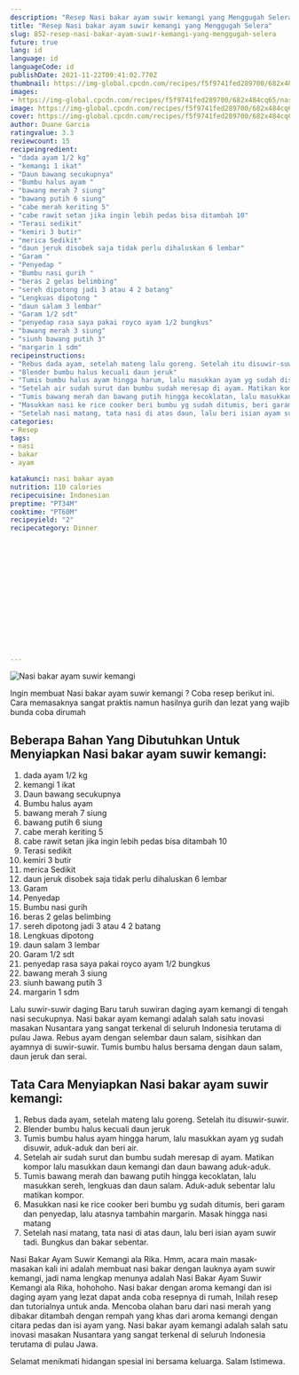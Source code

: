 ```yaml
---
description: "Resep Nasi bakar ayam suwir kemangi yang Menggugah Selera"
title: "Resep Nasi bakar ayam suwir kemangi yang Menggugah Selera"
slug: 852-resep-nasi-bakar-ayam-suwir-kemangi-yang-menggugah-selera
future: true
lang: id
language: id
languageCode: id
publishDate: 2021-11-22T09:41:02.770Z 
thumbnail: https://img-global.cpcdn.com/recipes/f5f9741fed289700/682x484cq65/nasi-bakar-ayam-suwir-kemangi-foto-resep-utama.webp
images:
- https://img-global.cpcdn.com/recipes/f5f9741fed289700/682x484cq65/nasi-bakar-ayam-suwir-kemangi-foto-resep-utama.webp
image: https://img-global.cpcdn.com/recipes/f5f9741fed289700/682x484cq65/nasi-bakar-ayam-suwir-kemangi-foto-resep-utama.webp
cover: https://img-global.cpcdn.com/recipes/f5f9741fed289700/682x484cq65/nasi-bakar-ayam-suwir-kemangi-foto-resep-utama.webp
author: Duane Garcia
ratingvalue: 3.3
reviewcount: 15
recipeingredient:
- "dada ayam 1/2 kg"
- "kemangi 1 ikat"
- "Daun bawang secukupnya"
- "Bumbu halus ayam "
- "bawang merah 7 siung"
- "bawang putih 6 siung"
- "cabe merah keriting 5"
- "cabe rawit setan jika ingin lebih pedas bisa ditambah 10"
- "Terasi sedikit"
- "kemiri 3 butir"
- "merica Sedikit"
- "daun jeruk disobek saja tidak perlu dihaluskan 6 lembar"
- "Garam "
- "Penyedap "
- "Bumbu nasi gurih "
- "beras 2 gelas belimbing"
- "sereh dipotong jadi 3 atau 4 2 batang"
- "Lengkuas dipotong "
- "daun salam 3 lembar"
- "Garam 1/2 sdt"
- "penyedap rasa saya pakai royco ayam 1/2 bungkus"
- "bawang merah 3 siung"
- "siunh bawang putih 3"
- "margarin 1 sdm"
recipeinstructions:
- "Rebus dada ayam, setelah mateng lalu goreng. Setelah itu disuwir-suwir."
- "Blender bumbu halus kecuali daun jeruk"
- "Tumis bumbu halus ayam hingga harum, lalu masukkan ayam yg sudah disuwir, aduk-aduk dan beri air."
- "Setelah air sudah surut dan bumbu sudah meresap di ayam. Matikan kompor lalu masukkan daun kemangi dan daun bawang aduk-aduk."
- "Tumis bawang merah dan bawang putih hingga kecoklatan, lalu masukkan sereh, lengkuas dan daun salam. Aduk-aduk sebentar lalu matikan kompor."
- "Masukkan nasi ke rice cooker beri bumbu yg sudah ditumis, beri garam dan penyedap, lalu atasnya tambahin margarin. Masak hingga nasi matang"
- "Setelah nasi matang, tata nasi di atas daun, lalu beri isian ayam suwir tadi. Bungkus dan bakar sebentar."
categories:
- Resep
tags:
- nasi
- bakar
- ayam

katakunci: nasi bakar ayam 
nutrition: 110 calories
recipecuisine: Indonesian
preptime: "PT34M"
cooktime: "PT60M"
recipeyield: "2"
recipecategory: Dinner


     
    
    
    
    
    
    
    
    
    
    
      
    
---
```



![Nasi bakar ayam suwir kemangi](https://img-global.cpcdn.com/recipes/f5f9741fed289700/682x484cq65/nasi-bakar-ayam-suwir-kemangi-foto-resep-utama.webp)

Ingin membuat Nasi bakar ayam suwir kemangi ? Coba resep berikut ini. Cara memasaknya sangat praktis namun hasilnya gurih dan lezat yang wajib bunda coba dirumah

<!--inarticleads1-->

## Beberapa Bahan Yang Dibutuhkan Untuk Menyiapkan Nasi bakar ayam suwir kemangi:

1. dada ayam 1/2 kg
1. kemangi 1 ikat
1. Daun bawang secukupnya
1. Bumbu halus ayam 
1. bawang merah 7 siung
1. bawang putih 6 siung
1. cabe merah keriting 5
1. cabe rawit setan jika ingin lebih pedas bisa ditambah 10
1. Terasi sedikit
1. kemiri 3 butir
1. merica Sedikit
1. daun jeruk disobek saja tidak perlu dihaluskan 6 lembar
1. Garam 
1. Penyedap 
1. Bumbu nasi gurih 
1. beras 2 gelas belimbing
1. sereh dipotong jadi 3 atau 4 2 batang
1. Lengkuas dipotong 
1. daun salam 3 lembar
1. Garam 1/2 sdt
1. penyedap rasa saya pakai royco ayam 1/2 bungkus
1. bawang merah 3 siung
1. siunh bawang putih 3
1. margarin 1 sdm

Lalu suwir-suwir daging Baru taruh suwiran daging ayam kemangi di tengah nasi secukupnya. Nasi bakar ayam kemangi adalah salah satu inovasi masakan Nusantara yang sangat terkenal di seluruh Indonesia terutama di pulau Jawa. Rebus ayam dengan selembar daun salam, sisihkan dan ayamnya di suwir-suwir. Tumis bumbu halus bersama dengan daun salam, daun jeruk dan serai. 

<!--inarticleads2-->

## Tata Cara Menyiapkan Nasi bakar ayam suwir kemangi:

1. Rebus dada ayam, setelah mateng lalu goreng. Setelah itu disuwir-suwir.
1. Blender bumbu halus kecuali daun jeruk
1. Tumis bumbu halus ayam hingga harum, lalu masukkan ayam yg sudah disuwir, aduk-aduk dan beri air.
1. Setelah air sudah surut dan bumbu sudah meresap di ayam. Matikan kompor lalu masukkan daun kemangi dan daun bawang aduk-aduk.
1. Tumis bawang merah dan bawang putih hingga kecoklatan, lalu masukkan sereh, lengkuas dan daun salam. Aduk-aduk sebentar lalu matikan kompor.
1. Masukkan nasi ke rice cooker beri bumbu yg sudah ditumis, beri garam dan penyedap, lalu atasnya tambahin margarin. Masak hingga nasi matang
1. Setelah nasi matang, tata nasi di atas daun, lalu beri isian ayam suwir tadi. Bungkus dan bakar sebentar.


Nasi Bakar Ayam Suwir Kemangi ala Rika. Hmm, acara main masak-masakan kali ini adalah membuat nasi bakar dengan lauknya ayam suwir kemangi, jadi nama lengkap menunya adalah Nasi Bakar Ayam Suwir Kemangi ala Rika, hohohoho. Nasi bakar dengan aroma kemangi dan isi daging ayam yang lezat dapat anda coba resepnya di rumah, Inilah resep dan tutorialnya untuk anda. Mencoba olahan baru dari nasi merah yang dibakar ditambah dengan rempah yang khas dari aroma kemangi dengan citara pedas dan isi ayam yang. Nasi bakar ayam kemangi adalah salah satu inovasi masakan Nusantara yang sangat terkenal di seluruh Indonesia terutama di pulau Jawa. 

Selamat menikmati hidangan spesial ini bersama keluarga. Salam Istimewa.
